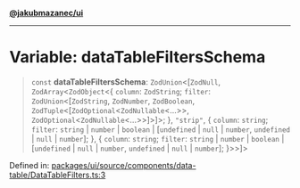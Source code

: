 [**@jakubmazanec/ui**](../README.md)

---

# Variable: dataTableFiltersSchema

> `const` **dataTableFiltersSchema**: `ZodUnion`\<\[`ZodNull`, `ZodArray`\<`ZodObject`\<\{ `column`:
> `ZodString`; `filter`: `ZodUnion`\<\[`ZodString`, `ZodNumber`, `ZodBoolean`,
> `ZodTuple`\<\[`ZodOptional`\<`ZodNullable`\<...\>\>,
> `ZodOptional`\<`ZodNullable`\<...\>\>\]\>\]\>; \}, `"strip"`, \{ `column`: `string`; `filter`:
> `string` \| `number` \| `boolean` \| \[`undefined` \| `null` \| `number`, `undefined` \| `null` \|
> `number`\]; \}, \{ `column`: `string`; `filter`: `string` \| `number` \| `boolean` \|
> \[`undefined` \| `null` \| `number`, `undefined` \| `null` \| `number`\]; \}\>\>\]\>

Defined in:
[packages/ui/source/components/data-table/DataTableFilters.ts:3](https://github.com/jakubmazanec/tools/blob/412167e80a7675933e43d5220a19d05130301e2d/packages/ui/source/components/data-table/DataTableFilters.ts#L3)

